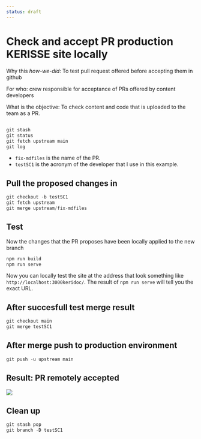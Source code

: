 ```yaml
---
status: draft
---
```

# Check and accept PR production KERISSE site locally

Why this *how-we-did*: To test pull request offered before accepting them in github

For who: crew responsible for acceptance of PRs offered by content developers

What is the objective: To check content and code that is uploaded to the team as a PR.

##

```jsx
git stash 
git status
git fetch upstream main
git log
```

- `fix-mdfiles` is the name of the PR.
- `testSC1` is the acronym of the developer that I use in this example.

## Pull the proposed changes in

```jsx
git checkout -b testSC1  
git fetch upstream
git merge upstream/fix-mdfiles
```

## Test

Now the changes that the PR proposes have been locally applied to the new branch

```jsx
npm run build
npm run serve
```

Now you can locally test the site at the address that look something like `http://localhost:3000keridoc/`. The result of `npm run serve` will tell you the exact URL.

## After succesfull test  merge result

```jsx
git checkout main
git merge testSC1
```

## After merge push to production environment

```jsx
git push -u upstream main
```

## Result: PR remotely accepted

 ![](https://hackmd.io/_uploads/SkPSW_L6i.png)

## Clean up

 ```jsx
git stash pop
git branch -D testSC1
```
